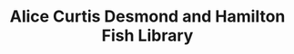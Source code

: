 ---
layout: repo
title: "Alice Curtis Desmond and Hamilton Fish Library"
id: 20007
permalink: repos/20007/
---